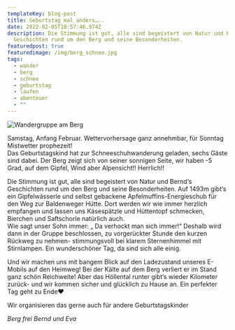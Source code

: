 ```yaml
---
templateKey: blog-post
title: Geburtstag mal anders…..
date: 2022-02-05T18:57:46.974Z
description: Die Stimmung ist gut, alle sind begeistert von Natur und Bernd‘s
  Geschichten rund um den Berg und seine Besonderheiten.
featuredpost: true
featuredimage: /img/berg_schnee.jpg
tags:
  - wander
  - berg
  - schnee
  - geburtstag
  - laufen
  - abenteuer
  - ""
---
```

![Wandergruppe am Berg](/img/berg_schnee.jpg "Wandergruppe am Berg")



Samstag, Anfang Februar. Wettervorhersage ganz annehmbar, für Sonntag Mistwetter prophezeit! \
Das Geburtstagskind hat zur Schneeschuhwanderung geladen, sechs Gäste sind dabei. Der Berg zeigt sich von seiner sonnigen Seite, wir haben -5 Grad, auf dem Gipfel, Wind aber Alpensicht!! Herrlich!! 

Die Stimmung ist gut, alle sind begeistert von Natur und Bernd‘s Geschichten rund um den Berg und seine Besonderheiten. Auf 1493m gibt‘s ein Gipfelwässerle und selbst gebackene Apfelmuffins-Energieschub für den Weg zur Baldenweger Hütte. Dort werden wir wie immer herzlich empfangen und lassen uns Käsespätzle und Hüttentopf schmecken, Bierchen und Saftschorle natürlich auch. \
Wie sagt unser Sohn immer: „ Da verhockt man sich immer!“ Deshalb wird dann in der Gruppe beschlossen, zu vorgerückter Stunde den kurzen Rückweg zu nehmen- stimmungsvoll bei klarem Sternenhimmel mit Stirnlampen. Ein wunderschöner Tag, da sind sich alle einig.

Und wir machen uns mit bangem Blick auf den Ladezustand unseres E-Mobils auf den Heimweg! Bei der Kälte auf dem Berg verliert er im Stand ganz schön Reichweite! Aber das Höllental runter gibt‘s wieder Kilometer zurück- und wir kommen sicher und glücklich zu Hause an. Ein perfekter Tag geht zu Ende❤️

Wir organisieren das gerne auch für andere Geburtstagskinder


*Berg frei
Bernd und Eva*
